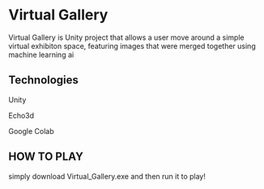 # Virtual Gallery
Virtual Gallery is Unity project that allows a user move around a simple virtual exhibiton space, featuring images that were merged together using machine learning ai

## Technologies
Unity

Echo3d

Google Colab

## HOW TO PLAY
simply download Virtual_Gallery.exe and then run it to play!
